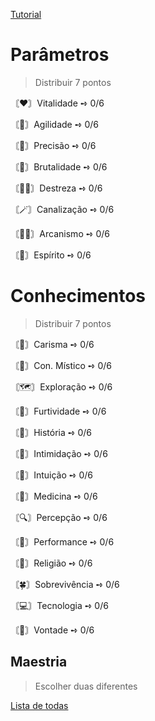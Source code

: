 [Tutorial](https://github.com/Masumikun/Another-World-RPG-/blob/a357f1a904161ebe04fe2a7ad283b076c98ac2f6/Systems/Function.md)

# Parâmetros
> Distribuir 7 pontos 

〘❤️〙Vitalidade ➺ 0/6

〘👟️〙Agilidade ➺ 0/6

〘🎯〙Precisão ➺ 0/6

〘💪〙Brutalidade ➺ 0/6

〘🤹‍♂️〙Destreza ➺ 0/6

〘🪄〙Canalização ➺ 0/6

〘🧙‍♂️〙Arcanismo ➺ 0/6

〘🙏〙Espírito ➺ 0/6

# Conhecimentos
> Distribuir 7 pontos

〘💬〙Carisma ➺ 0/6

〘🔮〙Con. Místico ➺ 0/6

〘🗺️〙Exploração ➺ 0/6

〘🥷〙Furtividade ➺ 0/6

〘📖〙História ➺ 0/6

〘🔪〙Intimidação ➺ 0/6

〘🤍〙Intuição ➺ 0/6

〘🥼〙Medicina ➺ 0/6

〘🔍〙Percepção ➺ 0/6

〘🎨〙Performance ➺ 0/6

〘💠〙Religião ➺ 0/6

〘🍀〙Sobrevivência ➺ 0/6

〘💻〙Tecnologia ➺ 0/6

〘🪽〙Vontade ➺ 0/6

## Maestria
> Escolher duas diferentes

[Lista de todas](https://github.com/Masumikun/Another-World-RPG-/blob/b511a84133d0ddd5e162e839086138584469161b/Systems/Maestrias.md)

